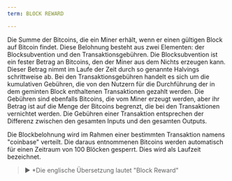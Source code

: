 ```yaml
---
term: BLOCK REWARD

---
```

Die Summe der Bitcoins, die ein Miner erhält, wenn er einen gültigen Block auf Bitcoin findet. Diese Belohnung besteht aus zwei Elementen: der Blocksubvention und den Transaktionsgebühren. Die Blocksubvention ist ein fester Betrag an Bitcoins, den der Miner aus dem Nichts erzeugen kann. Dieser Betrag nimmt im Laufe der Zeit durch so genannte Halvings schrittweise ab. Bei den Transaktionsgebühren handelt es sich um die kumulativen Gebühren, die von den Nutzern für die Durchführung der in dem geminten Block enthaltenen Transaktionen gezahlt werden. Die Gebühren sind ebenfalls Bitcoins, die vom Miner erzeugt werden, aber ihr Betrag ist auf die Menge der Bitcoins begrenzt, die bei den Transaktionen vernichtet werden. Die Gebühren einer Transaktion entsprechen der Differenz zwischen den gesamten Inputs und den gesamten Outputs.

Die Blockbelohnung wird im Rahmen einer bestimmten Transaktion namens "coinbase" verteilt. Die daraus entnommenen Bitcoins werden automatisch für einen Zeitraum von 100 Blöcken gesperrt. Dies wird als Laufzeit bezeichnet.

> ► *Die englische Übersetzung lautet "Block Reward"